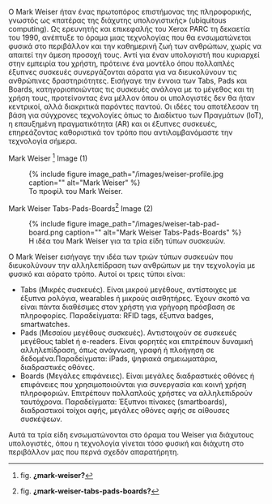 Ο Mark Weiser ήταν ένας πρωτοπόρος επιστήμονας της πληροφορικής, γνωστός ως «πατέρας της διάχυτης υπολογιστικής» (ubiquitous computing). Ως ερευνητής και επικεφαλής του Xerox PARC τη δεκαετία του 1990, ανέπτυξε το όραμα μιας τεχνολογίας που θα ενσωματώνεται φυσικά στο περιβάλλον και την καθημερινή ζωή των ανθρώπων, χωρίς να απαιτεί την άμεση προσοχή τους. Αντί για έναν υπολογιστή που κυριαρχεί στην εμπειρία του χρήστη, πρότεινε ένα μοντέλο όπου πολλαπλές έξυπνες συσκευές συνεργάζονται αόρατα για να διευκολύνουν τις ανθρώπινες δραστηριότητες. Εισήγαγε την έννοια των Tabs, Pads και Boards, κατηγοριοποιώντας τις συσκευές ανάλογα με το μέγεθος και τη χρήση τους, προτείνοντας ένα μέλλον όπου οι υπολογιστές δεν θα ήταν κεντρικοί, αλλά διακριτικά παρόντες παντού. Οι ιδέες του αποτέλεσαν τη βάση για σύγχρονες τεχνολογίες όπως το Διαδίκτυο των Πραγμάτων (IoT), η επαυξημένη πραγματικότητα (AR) και οι έξυπνες συσκευές, επηρεάζοντας καθοριστικά τον τρόπο που αντιλαμβανόμαστε την τεχνολογία σήμερα.

Mark Weiser [^1] Image (1)

<figure id="fig:mark-weiser">
{% include figure image_path="/images/weiser-profile.jpg caption=""
alt="Mark Weiser" %}
<figcaption>
Το προφίλ του Mark Weiser.
</figcaption>
</figure>

Mark Weiser Tabs-Pads-Boards[^2] Image (2)

<figure id="fig:mark-weiser-tabs-pads-boards">
{% include figure image_path="/images/weiser-tab-pad-board.png caption=""
alt="Mark Weiser Tabs-Pads-Boards" %}
<figcaption>
H ιδέα του Mark Weiser για τα τρία είδη τύπων συσκευών.
</figcaption>
</figure>

O Mark Weiser εισήγαγε την ιδέα των τριών τύπων συσκευών που διευκολύνουν την αλληλεπίδραση των ανθρώπων με την τεχνολογία με φυσικό και αόρατο τρόπο. Αυτοί οι τρεις τύποι είναι:
- Tabs (Μικρές συσκευές). Είναι μικρού μεγέθους, αντίστοιχες με έξυπνα ρολόγια, wearables ή μικρούς αισθητήρες. Έχουν σκοπό να είναι πάντα διαθέσιμες στον χρήστη για γρήγορη πρόσβαση σε πληροφορίες. Παραδείγματα: RFID tags, έξυπνα badges, smartwatches.
- Pads (Μεσαίου μεγέθους συσκευές). Αντιστοιχούν σε συσκευές μεγέθους tablet ή e-readers. Είναι φορητές και επιτρέπουν δυναμική αλληλεπίδραση, όπως ανάγνωση, γραφή ή πλοήγηση σε δεδομένα.Παραδείγματα: iPads, ψηφιακά σημειωματάρια, διαδραστικές οθόνες.
- Boards (Μεγάλες επιφάνειες). Είναι μεγάλες διαδραστικές οθόνες ή επιφάνειες που χρησιμοποιούνται για συνεργασία και κοινή χρήση πληροφοριών. Επιτρέπουν πολλαπλούς χρήστες να αλληλεπιδρούν ταυτόχρονα. Παραδείγματα: Έξυπνοι πίνακες (smartboards), διαδραστικοί τοίχοι αφής, μεγάλες οθόνες αφής σε αίθουσες συσκέψεων.

Αυτά τα τρία είδη ενσωματώνονται στο όραμα του Weiser για διάχυτους υπολογιστές, όπου η τεχνολογία γίνεται τόσο φυσική και διάχυτη στο περιβάλλον μας που περνά σχεδόν απαρατήρητη.

[^1]: fig. **¿mark-weiser?**
[^2]: fig. **¿mark-weiser-tabs-pads-boards?**
